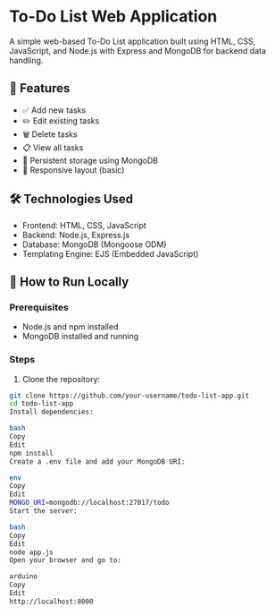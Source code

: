 # To-Do List Web Application

A simple web-based To-Do List application built using HTML, CSS, JavaScript, and Node.js with Express and MongoDB for backend data handling.

## 📌 Features

- ✅ Add new tasks
- ✏️ Edit existing tasks
- 🗑️ Delete tasks
- 📋 View all tasks
- 💾 Persistent storage using MongoDB
- 📱 Responsive layout (basic)

## 🛠️ Technologies Used

- Frontend: HTML, CSS, JavaScript
- Backend: Node.js, Express.js
- Database: MongoDB (Mongoose ODM)
- Templating Engine: EJS (Embedded JavaScript)

## 🚀 How to Run Locally

### Prerequisites

- Node.js and npm installed
- MongoDB installed and running

### Steps

1. Clone the repository:

```bash
git clone https://github.com/your-username/todo-list-app.git
cd todo-list-app
Install dependencies:

bash
Copy
Edit
npm install
Create a .env file and add your MongoDB URI:

env
Copy
Edit
MONGO_URI=mongodb://localhost:27017/todo
Start the server:

bash
Copy
Edit
node app.js
Open your browser and go to:

arduino
Copy
Edit
http://localhost:8000